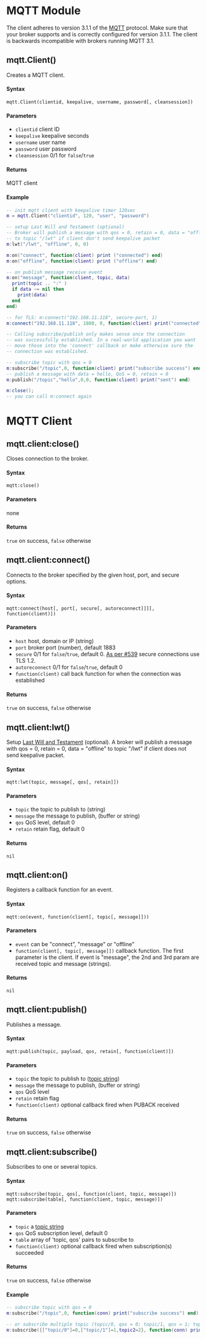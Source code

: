 # MQTT Module

The client adheres to version 3.1.1 of the [MQTT](https://en.wikipedia.org/wiki/MQTT) protocol. Make sure that your broker supports and is correctly configured for version 3.1.1. The client is backwards incompatible with brokers running MQTT 3.1.

## mqtt.Client()

Creates a MQTT client.

#### Syntax
`mqtt.Client(clientid, keepalive, username, password[, cleansession])`

#### Parameters
- `clientid` client ID
- `keepalive` keepalive seconds
- `username` user name
- `password` user password
- `cleansession` 0/1 for `false`/`true`

#### Returns
MQTT client

#### Example
```lua
-- init mqtt client with keepalive timer 120sec
m = mqtt.Client("clientid", 120, "user", "password")

-- setup Last Will and Testament (optional)
-- Broker will publish a message with qos = 0, retain = 0, data = "offline" 
-- to topic "/lwt" if client don't send keepalive packet
m:lwt("/lwt", "offline", 0, 0)

m:on("connect", function(client) print ("connected") end)
m:on("offline", function(client) print ("offline") end)

-- on publish message receive event
m:on("message", function(client, topic, data) 
  print(topic .. ":" ) 
  if data ~= nil then
    print(data)
  end
end)

-- for TLS: m:connect("192.168.11.118", secure-port, 1)
m:connect("192.168.11.118", 1880, 0, function(client) print("connected") end)

-- Calling subscribe/publish only makes sense once the connection
-- was successfully established. In a real-world application you want
-- move those into the 'connect' callback or make otherwise sure the 
-- connection was established.

-- subscribe topic with qos = 0
m:subscribe("/topic",0, function(client) print("subscribe success") end)
-- publish a message with data = hello, QoS = 0, retain = 0
m:publish("/topic","hello",0,0, function(client) print("sent") end)

m:close();
-- you can call m:connect again
```

# MQTT Client


## mqtt.client:close()

Closes connection to the broker.

#### Syntax
`mqtt:close()`

#### Parameters
none

#### Returns
`true` on success, `false` otherwise

## mqtt.client:connect()

Connects to the broker specified by the given host, port, and secure options.

#### Syntax
`mqtt:connect(host[, port[, secure[, autoreconnect]]][, function(client)])`

#### Parameters
- `host` host, domain or IP (string)
- `port` broker port (number), default 1883
- `secure` 0/1 for `false`/`true`, default 0. [As per #539](https://github.com/nodemcu/nodemcu-firmware/issues/539#issuecomment-170298120) secure connections use TLS 1.2.
- `autoreconnect` 0/1 for `false`/`true`, default 0
- `function(client)` call back function for when the connection was established

#### Returns
`true` on success, `false` otherwise

## mqtt.client:lwt()

Setup [Last Will and Testament](http://www.hivemq.com/blog/mqtt-essentials-part-9-last-will-and-testament) (optional). A broker will publish a message with qos = 0, retain = 0, data = "offline" to topic "/lwt" if client does not send keepalive packet.

#### Syntax
`mqtt:lwt(topic, message[, qos[, retain]])`

#### Parameters
- `topic` the topic to publish to (string)
- `message` the message to publish, (buffer or string)
- `qos` QoS level, default 0
- `retain` retain flag, default 0

#### Returns
`nil`

## mqtt.client:on()

Registers a callback function for an event.

#### Syntax
`mqtt:on(event, function(client[, topic[, message]]))`

#### Parameters
- `event` can be "connect", "message" or "offline"
- `function(client[, topic[, message]])` callback function. The first parameter is the client. If event is "message", the 2nd and 3rd param are received topic and message (strings).

#### Returns
`nil`

## mqtt.client:publish()

Publishes a message.

#### Syntax
`mqtt:publish(topic, payload, qos, retain[, function(client)])`

#### Parameters
- `topic` the topic to publish to ([topic string](http://www.hivemq.com/blog/mqtt-essentials-part-5-mqtt-topics-best-practices))
- `message` the message to publish, (buffer or string)
- `qos` QoS level
- `retain` retain flag
- `function(client)` optional callback fired when PUBACK received

#### Returns
`true` on success, `false` otherwise

## mqtt.client:subscribe()

Subscribes to one or several topics.

#### Syntax
`mqtt:subscribe(topic, qos[, function(client, topic, message)])`
`mqtt:subscribe(table[, function(client, topic, message)])`

#### Parameters
- `topic` a [topic string](http://www.hivemq.com/blog/mqtt-essentials-part-5-mqtt-topics-best-practices)
- `qos` QoS subscription level, default 0
- `table` array of 'topic, qos' pairs to subscribe to
- `function(client)` optional callback fired when subscription(s) succeeded

#### Returns
`true` on success, `false` otherwise

#### Example
```lua
-- subscribe topic with qos = 0
m:subscribe("/topic",0, function(conn) print("subscribe success") end)

-- or subscribe multiple topic (topic/0, qos = 0; topic/1, qos = 1; topic2 , qos = 2)
m:subscribe({["topic/0"]=0,["topic/1"]=1,topic2=2}, function(conn) print("subscribe success") end)
```
